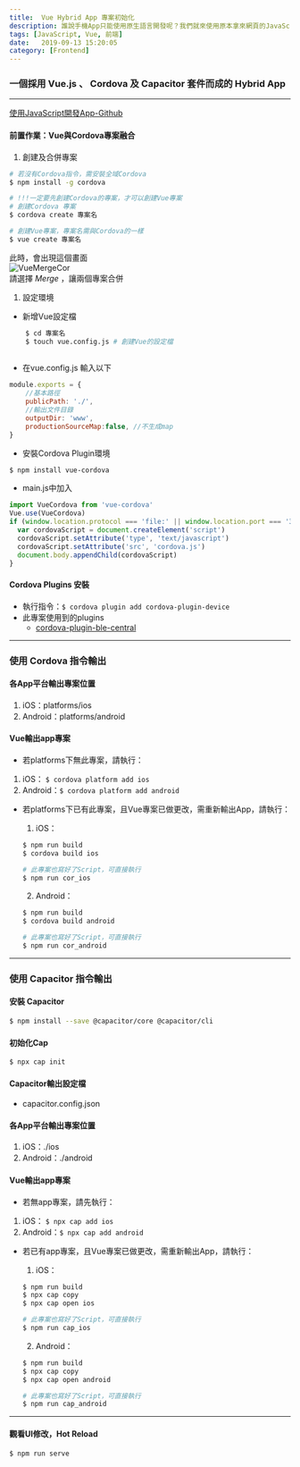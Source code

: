 ```yaml
---
title:  Vue Hybrid App 專案初始化
description: 誰說手機App只能使用原生語言開發呢？我們就來使用原本拿來網頁的JavaScript來寫出一個令人驚豔的App...
tags: [JavaScript, Vue, 前端]
date:   2019-09-13 15:20:05
category: [Frontend]
---
```


### 一個採用 Vue.js 、 Cordova 及 Capacitor 套件而成的 Hybrid App
---
[使用JavaScript開發App-Github](https://github.com/hanc1027/vue-cor-cap-ForExample)
#### 前置作業：Vue與Cordova專案融合
1) 創建及合併專案
```bash
# 若沒有Cordova指令，需安裝全域Cordova
$ npm install -g cordova

# !!!一定要先創建Cordova的專案，才可以創建Vue專案
# 創建Cordova 專案
$ cordova create 專案名

# 創建Vue專案，專案名需與Cordova的一樣
$ vue create 專案名
```
此時，會出現這個畫面  
![VueMergeCor](https://blog-image.hanchsu.me/20190913-VueMergeCor.png)  
請選擇 *Merge* ，讓兩個專案合併  

1) 設定環境  

- 新增Vue設定檔  

```bash
    $ cd 專案名
    $ touch vue.config.js # 創建Vue的設定檔
    
```   


- 在vue.config.js 輸入以下

```js
module.exports = {
    //基本路徑
	publicPath: './',
	//輸出文件目錄
    outputDir: 'www',
    productionSourceMap:false, //不生成map
}
```

- 安裝Cordova Plugin環境
```bash
$ npm install vue-cordova
```

- main.js中加入
```js
import VueCordova from 'vue-cordova'
Vue.use(VueCordova)
if (window.location.protocol === 'file:' || window.location.port === '3000') {
  var cordovaScript = document.createElement('script')
  cordovaScript.setAttribute('type', 'text/javascript')
  cordovaScript.setAttribute('src', 'cordova.js')
  document.body.appendChild(cordovaScript)
}
```


#### Cordova Plugins 安裝
- 執行指令：```$ cordova plugin add cordova-plugin-device```
- 此專案使用到的plugins
    - [cordova-plugin-ble-central](https://github.com/don/cordova-plugin-ble-central)

---
### 使用 Cordova 指令輸出
#### 各App平台輸出專案位置
1) iOS：platforms/ios  
2) Android：platforms/android

#### Vue輸出app專案
- 若platforms下無此專案，請執行：  
1) iOS： ```$ cordova platform add ios```  
2) Android：```$ cordova platform add android```

- 若platforms下已有此專案，且Vue專案已做更改，需重新輸出App，請執行：  
    1) iOS：
    ```bash
    $ npm run build
    $ cordova build ios

    # 此專案也寫好了Script，可直接執行
    $ npm run cor_ios
    ```

    2) Android：
    ```bash
    $ npm run build
    $ cordova build android

    # 此專案也寫好了Script，可直接執行
    $ npm run cor_android
    ```
---  

### 使用 Capacitor 指令輸出
#### 安裝 Capacitor
```bash
$ npm install --save @capacitor/core @capacitor/cli
```

#### 初始化Cap
```bash
$ npx cap init
```

#### Capacitor輸出設定檔
- capacitor.config.json

#### 各App平台輸出專案位置
1) iOS：./ios  
2) Android：./android

#### Vue輸出app專案
- 若無app專案，請先執行：  
1) iOS： ```$ npx cap add ios```  
2) Android：```$ npx cap add android```  

- 若已有app專案，且Vue專案已做更改，需重新輸出App，請執行：  
    1) iOS： 
    ```bash
    $ npm run build
    $ npx cap copy
    $ npx cap open ios

    # 此專案也寫好了Script，可直接執行
    $ npm run cap_ios
    ```

    2) Android：
    ```bash
    $ npm run build
    $ npx cap copy
    $ npx cap open android

    # 此專案也寫好了Script，可直接執行
    $ npm run cap_android
    ```
---
#### 觀看UI修改，Hot Reload
```bash
$ npm run serve
```